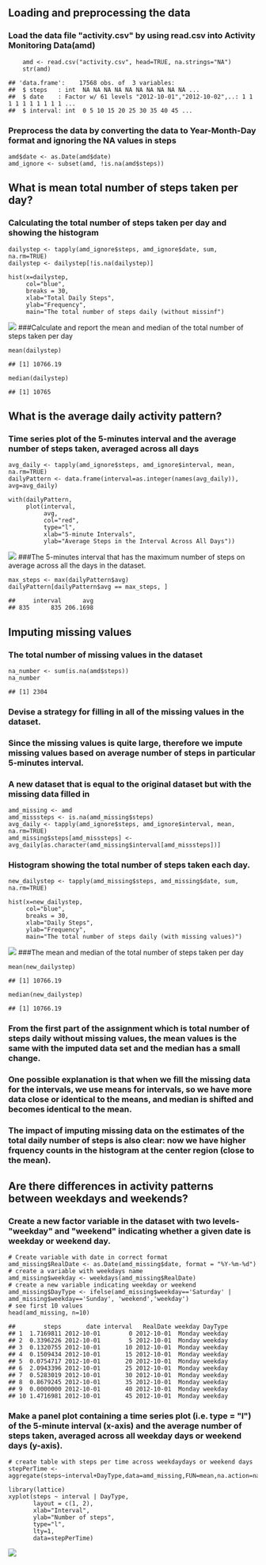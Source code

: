 Loading and preprocessing the data
----------------------------------

### Load the data file "activity.csv" by using read.csv into Activity Monitoring Data(amd)

        amd <- read.csv("activity.csv", head=TRUE, na.strings="NA")
        str(amd)

    ## 'data.frame':    17568 obs. of  3 variables:
    ##  $ steps   : int  NA NA NA NA NA NA NA NA NA NA ...
    ##  $ date    : Factor w/ 61 levels "2012-10-01","2012-10-02",..: 1 1 1 1 1 1 1 1 1 1 ...
    ##  $ interval: int  0 5 10 15 20 25 30 35 40 45 ...

### Preprocess the data by converting the data to Year-Month-Day format and ignoring the NA values in steps

    amd$date <- as.Date(amd$date)
    amd_ignore <- subset(amd, !is.na(amd$steps))

What is mean total number of steps taken per day?
-------------------------------------------------

### Calculating the total number of steps taken per day and showing the histogram

    dailystep <- tapply(amd_ignore$steps, amd_ignore$date, sum, na.rm=TRUE)
    dailystep <- dailystep[!is.na(dailystep)]

    hist(x=dailystep,
         col="blue",
         breaks = 30,
         xlab="Total Daily Steps",
         ylab="Frequency",
         main="The total number of steps daily (without missinf")

![](PA1_template_files/figure-markdown_strict/steps%20total-1.png)
\#\#\#Calculate and report the mean and median of the total number of
steps taken per day

    mean(dailystep)

    ## [1] 10766.19

    median(dailystep)

    ## [1] 10765

What is the average daily activity pattern?
-------------------------------------------

### Time series plot of the 5-minutes interval and the average number of steps taken, averaged across all days

    avg_daily <- tapply(amd_ignore$steps, amd_ignore$interval, mean, na.rm=TRUE)
    dailyPattern <- data.frame(interval=as.integer(names(avg_daily)), avg=avg_daily)

    with(dailyPattern,
         plot(interval,
              avg,
              col="red",
              type="l",
              xlab="5-minute Intervals",
              ylab="Average Steps in the Interval Across All Days"))

![](PA1_template_files/figure-markdown_strict/plot%20avergae%20steps-1.png)
\#\#\#The 5-minutes interval that has the maximum number of steps on
average across all the days in the dataset.

    max_steps <- max(dailyPattern$avg)
    dailyPattern[dailyPattern$avg == max_steps, ]

    ##     interval      avg
    ## 835      835 206.1698

Imputing missing values
-----------------------

### The total number of missing values in the dataset

    na_number <- sum(is.na(amd$steps))
    na_number

    ## [1] 2304

### Devise a strategy for filling in all of the missing values in the dataset.

### Since the missing values is quite large, therefore we impute missing values based on average number of steps in particular 5-minutes interval.

### A new dataset that is equal to the original dataset but with the missing data filled in

    amd_missing <- amd
    amd_misssteps <- is.na(amd_missing$steps)
    avg_daily <- tapply(amd_ignore$steps, amd_ignore$interval, mean, na.rm=TRUE)
    amd_missing$steps[amd_misssteps] <- avg_daily[as.character(amd_missing$interval[amd_misssteps])]

### Histogram showing the total number of steps taken each day.

    new_dailystep <- tapply(amd_missing$steps, amd_missing$date, sum, na.rm=TRUE)

    hist(x=new_dailystep,
         col="blue",
         breaks = 30,
         xlab="Daily Steps",
         ylab="Frequency",
         main="The total number of steps daily (with missing values)")

![](PA1_template_files/figure-markdown_strict/total%20steps%20with%20missing-1.png)
\#\#\#The mean and median of the total number of steps taken per day

    mean(new_dailystep)

    ## [1] 10766.19

    median(new_dailystep)

    ## [1] 10766.19

### From the first part of the assignment which is total number of steps daily without missing values, the mean values is the same with the imputed data set and the median has a small change.

### One possible explanation is that when we fill the missing data for the intervals, we use means for intervals, so we have more data close or identical to the means, and median is shifted and becomes identical to the mean.

### The impact of imputing missing data on the estimates of the total daily number of steps is also clear: now we have higher frquency counts in the histogram at the center region (close to the mean).

Are there differences in activity patterns between weekdays and weekends?
-------------------------------------------------------------------------

### Create a new factor variable in the dataset with two levels-"weekday" and "weekend" indicating whether a given date is weekday or weekend day.

    # Create variable with date in correct format
    amd_missing$RealDate <- as.Date(amd_missing$date, format = "%Y-%m-%d")
    # create a variable with weekdays name
    amd_missing$weekday <- weekdays(amd_missing$RealDate)
    # create a new variable indicating weekday or weekend
    amd_missing$DayType <- ifelse(amd_missing$weekday=='Saturday' | amd_missing$weekday=='Sunday', 'weekend','weekday')
    # see first 10 values
    head(amd_missing, n=10)

    ##        steps       date interval   RealDate weekday DayType
    ## 1  1.7169811 2012-10-01        0 2012-10-01  Monday weekday
    ## 2  0.3396226 2012-10-01        5 2012-10-01  Monday weekday
    ## 3  0.1320755 2012-10-01       10 2012-10-01  Monday weekday
    ## 4  0.1509434 2012-10-01       15 2012-10-01  Monday weekday
    ## 5  0.0754717 2012-10-01       20 2012-10-01  Monday weekday
    ## 6  2.0943396 2012-10-01       25 2012-10-01  Monday weekday
    ## 7  0.5283019 2012-10-01       30 2012-10-01  Monday weekday
    ## 8  0.8679245 2012-10-01       35 2012-10-01  Monday weekday
    ## 9  0.0000000 2012-10-01       40 2012-10-01  Monday weekday
    ## 10 1.4716981 2012-10-01       45 2012-10-01  Monday weekday

### Make a panel plot containing a time series plot (i.e. type = "l") of the 5-minute interval (x-axis) and the average number of steps taken, averaged across all weekday days or weekend days (y-axis).

    # create table with steps per time across weekdaydays or weekend days
    stepPerTime <- aggregate(steps~interval+DayType,data=amd_missing,FUN=mean,na.action=na.omit)

    library(lattice)
    xyplot(steps ~ interval | DayType,
           layout = c(1, 2),
           xlab="Interval",
           ylab="Number of steps",
           type="l",
           lty=1,
           data=stepPerTime)

![](PA1_template_files/figure-markdown_strict/unnamed-chunk-2-1.png)
